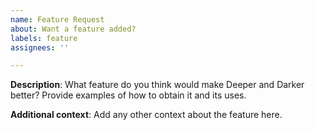 ```yaml
---
name: Feature Request
about: Want a feature added?
labels: feature
assignees: ''

---
```


**Description**:
What feature do you think would make Deeper and Darker better? Provide examples of how to obtain it and its uses.

**Additional context**:
Add any other context about the feature here.